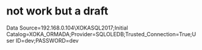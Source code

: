 # not work but a draft
Data Source=192.168.0.104\XOKASQL2017;Initial Catalog=XOKA_ORMADA;Provider=SQLOLEDB;Trusted_Connection=True;User ID=dev;PASSWORD=dev
